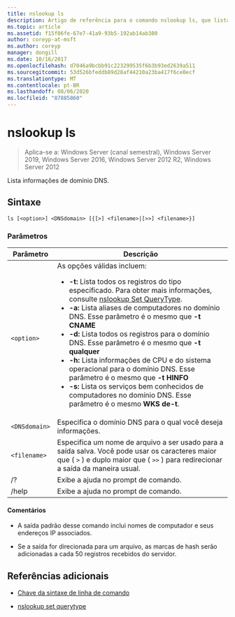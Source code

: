 ```yaml
---
title: nslookup ls
description: Artigo de referência para o comando nslookup ls, que lista informações de domínio DNS.
ms.topic: article
ms.assetid: f15f06fe-67e7-41a9-93b5-192ab14ab380
author: coreyp-at-msft
ms.author: coreyp
manager: dongill
ms.date: 10/16/2017
ms.openlocfilehash: d7046a9bcbb91c223299535f6b3b93ed2639a511
ms.sourcegitcommit: 53d526bfeddb89d28af44210a23ba417f6ce0ecf
ms.translationtype: MT
ms.contentlocale: pt-BR
ms.lasthandoff: 08/06/2020
ms.locfileid: "87885860"
---
```

# <a name="nslookup-ls"></a>nslookup ls

> Aplica-se a: Windows Server (canal semestral), Windows Server 2019, Windows Server 2016, Windows Server 2012 R2, Windows Server 2012

Lista informações de domínio DNS.

## <a name="syntax"></a>Sintaxe

```
ls [<option>] <DNSdomain> [{[>] <filename>|[>>] <filename>}]
```

### <a name="parameters"></a>Parâmetros

| Parâmetro | Descrição |
| --------- | ----------- |
| `<option>` | As opções válidas incluem:<ul><li>**-t:** Lista todos os registros do tipo especificado. Para obter mais informações, consulte [nslookup Set QueryType](nslookup-set-querytype.md).</li><li>**-a:** Lista aliases de computadores no domínio DNS. Esse parâmetro é o mesmo que **-t CNAME**</li><li>**-d:** Lista todos os registros para o domínio DNS. Esse parâmetro é o mesmo que **-t qualquer**</li><li>**-h:** Lista informações de CPU e do sistema operacional para o domínio DNS. Esse parâmetro é o mesmo que **-t HINFO**</li><li>**-s:** Lista os serviços bem conhecidos de computadores no domínio DNS. Esse parâmetro é o mesmo **WKS de-t**. |
| `<DNSdomain>` | Especifica o domínio DNS para o qual você deseja informações. |
| `<filename>` | Especifica um nome de arquivo a ser usado para a saída salva. Você pode usar os caracteres maior que ( `>` ) e duplo maior que ( `>>` ) para redirecionar a saída da maneira usual. |
| /? | Exibe a ajuda no prompt de comando. |
| /help | Exibe a ajuda no prompt de comando. |

#### <a name="remarks"></a>Comentários

- A saída padrão desse comando inclui nomes de computador e seus endereços IP associados.

- Se a saída for direcionada para um arquivo, as marcas de hash serão adicionadas a cada 50 registros recebidos do servidor.

## <a name="additional-references"></a>Referências adicionais

- [Chave da sintaxe de linha de comando](command-line-syntax-key.md)

- [nslookup set querytype](nslookup-set-querytype.md)
